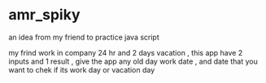 # amr_spiky
an idea from my friend to practice java script 

my frind work in company 24 hr and 2 days vacation , this app have 2 inputs and 1 result , give the app any old day work date , and date that you want to chek if its work day or vacation day 

